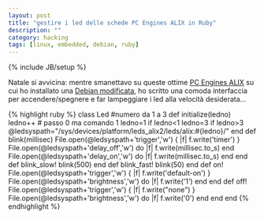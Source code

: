 ```yaml
---
layout: post
title: "gestire i led delle schede PC Engines ALIX in Ruby"
description: ""
category: hacking
tags: [linux, embedded, debian, ruby]
---
```

{% include JB/setup %}

Natale si avvicina: mentre smanettavo su queste ottime [PC Engines ALIX](http://pcengines.ch/alix.htm) su cui ho installato una [Debian modificata](http://code.google.com/p/debian-for-alix/),
ho scritto una comoda interfaccia per accendere/spegnere e far lampeggiare i led alla velocità desiderata...

{% highlight ruby %}
class Led
  #numero da 1 a 3
  def initialize(ledno)
    ledno++ # passo 0 ma comando 1
    ledno=1 if ledno<1
    ledno=3 if ledno>3
    @ledsyspath="/sys/devices/platform/leds_alix2/leds/alix:#{ledno}/"
  end
  def blink(millisec)
    File.open(@ledsyspath+'trigger','w') { |f| f.write('timer') }
    File.open(@ledsyspath+'delay_off','w') do |f|
      f.write(millisec.to_s)
    end
    File.open(@ledsyspath+'delay_on','w') do |f|
      f.write(millisec.to_s)
    end
  end
  def blink_slow!
    blink(500)
  end
  def blink_fast!
    blink(50)
  end
  def on!
    File.open(@ledsyspath+'trigger','w') { |f| f.write('default-on') }
    File.open(@ledsyspath+'brightness','w') do |f|
      f.write('1')
    end
  end
  def off!
    File.open(@ledsyspath+'trigger','w') { |f| f.write("none") }
    File.open(@ledsyspath+'brightness','w') do |f|
      f.write('0')
    end
  end
end 
{% endhighlight %}

